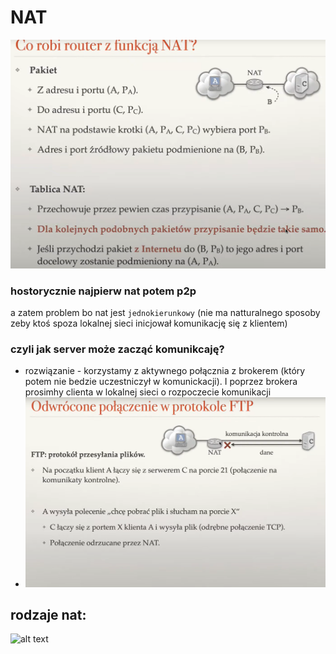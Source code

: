 # NAT

![example-nat](imgs/nat/example-nat.png)

### hostorycznie najpierw nat potem p2p

a zatem problem bo nat jest `jednokierunkowy` (nie ma natturalnego sposoby zeby ktoś spoza lokalnej sieci inicjował komunikację się z klientem)


### czyli jak server może zacząć komunikcaję?
- rozwiązanie - korzystamy z aktywnego połącznia z brokerem (który potem nie bedzie uczestniczył w komunickacji). I poprzez brokera prosimhy clienta w lokalnej sieci o rozpoczecie komunikacji
- ![alt text](imgs/nat/reverse-connection.png)


## rodzaje nat:
![alt text](imgs/nat/przekaźniki.png)


